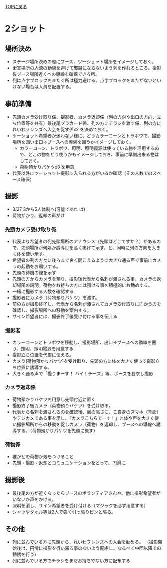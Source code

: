[TOPに戻る](index.html)

# 2ショット
## 場所決め
- ステージ場所決めの際にブース．ツーショット場所をイメージしておく。
- 街宣場所の人流の動線を避けて邪魔にならないよう列を作れるところ。撮影後ブース場所近くへの導線を確保できる所。
- 列は点字ブロックをまたぐ所は極力避ける。点字ブロックをまたがないといけない場合は人員を配置する。


## 事前準備
- 先頭カメラ受け取り係、撮影者、カメラ返却係（列の方向や出口の方向、立ち位置等を共有）最後尾プラカード係、列の方にチラシを渡す係、列の方にれいわフレンズヘ入会を促す係x2 を決めておく。
- ツーショット希望者が迷わない様に、どうカラーコーンとトラボウで、撮影場所を囲い出口→プースヘの導線を囲うかイメージしておく。
    - カラーコーン、トラポウ、照明、照明霞源は使っている物を活用するので、どこの物をどう使うかもイメージしておき、事前に準備出来る物はしておく。
    - 荷物預かりパケツx3 を用意
- 代表以外にツーショット撮影に入られる方がいるか確認（その人数でのスベース確保）

## 撮影
- 3/27 3から5人体制へ(可能であれ
ば)
- 荷物がかり、返却の声がけ

### 先頭カメラ受け取り係
- 代表より希望者の列先頭場所のアナウンス（先頭はどこですか？）があるので、先頭場所が何処か誘導灯を高く掲げて示す。と、同時に列の方向を大きく体を使い示す。
- 希望者の列の方々に後ろまで良く間こえるように大きな通る声で事前にカメラの起動をお願いする。
- 先頭の待機の線を示す
- 先頭の方からカメラを預り、撮影後代表から名刺が渡される事、カメラの返却場所の説明。荷物をお持ちの方には預ける事を積極的にお勧めする。
- 一緒に撮影する人数を確認する
- 撮影者にカメラ（荷物預りバケツ）を渡す。
- 前の方が撮影終了し、代表から名刺が渡されてカメラ受け取りに向かうのを確認し、撮影場所への移動を案内する。
-  サイン希望者には、撮影終了後受け付ける事を伝える


### 撮影者
- カラーコーンとトラボウを移動し、撮影場所、出口->ブースへの動線を囲う。照明、照明電源を用意する
- 撮影立ち位置を代衷に伝える。
- カメラ(荷物預かりバケツ)を受け取り、先頭の方に体を大きく使って撮影立ち位置に誘導する。
- 大きく通る声で「撮りまーす！ ハイ！チーズ』等、ポーズを要求し撮影

### カメラ返却係
- 荷物預かりバケツを用意し先頭付近に置く
- 撮影終了後カメラ（荷物預りバケツ）を受け取る。
- 代表から名刺を渡されるのを確認後、目の高さに、こ自身のスマホ（背面）やテジカメである事を示し、『カメラこちらで一す！」と体や声を大きく使い撮影場所からの移動を促しカメラ（荷物）を返却し、ブースヘの導線へ誘導する。（荷物預かりパケツを先頭に戻す）

### 荷物係
- 誰がどの荷物か気をつけること
- 先頭・撮影・返却とコミュニケーションをとって、円滑に

## 撮影後
- 最後尾の方が近くなったらブースのポランティアさんや、他に撮影希望者がいないか声をかける。
- 照明を消し、サイン希望者を受け付ける（マジックを必ず用意する）
- シャツやタオル等は2人で強く引っ張りピンと張る。

## その他
- 列に並んでいる方に先頭から、れいわフレンズヘの入会を勧める。
（撮影開始後は、円滑に撮影を行い滞る事のないよう配慮し、なるべく中団以降での勧誘を行う）
- 列に並んでいる方でチラシをまだお持ちでない方に配布する
